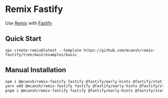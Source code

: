 # Remix Fastify

Use [Remix](https://remix.run) with [Fastify](http://fastify.io)

## Quick Start

`npx create-remix@latest --template https://github.com/mcansh/remix-fastify/tree/main/examples/basic`

## Manual Installation

```sh
npm i @mcansh/remix-fastify fastify @fastify/early-hints @fastify/static
yarn add @mcansh/remix-fastify fastify @fastify/early-hints @fastify/static
pnpm i @mcansh/remix-fastify fastify @fastify/early-hints @fastify/static
```
